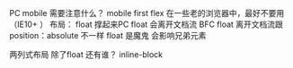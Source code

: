PC mobile 需要注意什么？
mobile first 
flex 在一些老的浏览器中，最好不要用（IE10+ ）
布局： float 撑起来PC 
float 会离开文档流
BFC
float 离开文档流跟 position：absolute 不一样
float 是魔鬼 会影响兄弟元素

两列式布局 除了float 还有谁？
inline-block